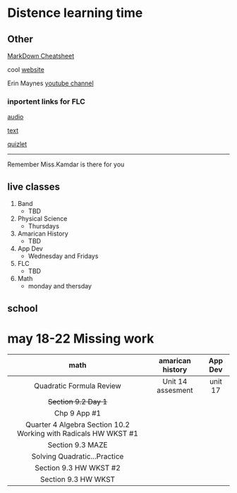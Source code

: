# Distence learning time
## Other
[MarkDown Cheatsheet](https://github.com/adam-p/markdown-here/wiki/Markdown-Cheatsheet "On Github")

cool [website](https://www.windows93.net "windows93")

Erin Maynes [youtube channel](https://www.youtube.com/channel/UCkH9EgsUJJhHA4SB_eg1g4g "youtube channel")

### inportent links for FLC
[audio](https://shakespeare.folger.edu/listen/romeo-and-juliet/ "audio")

[text](https://www.folgerdigitaltexts.org/html/Rom.html#line-1.1.0 "book")

[quizlet](https://quizlet.com/_6emoag?x=1jqt&i=13lg3c "quizlet")

***

Remember Miss.Kamdar is there for you 

## live classes
1. Band
	* TBD
2. Physical Science
	* Thursdays
3. Amarican History
	* TBD
4. App Dev
	* Wednesday and Fridays
5. FLC
	* TBD
6. Math
	* monday and thersday

## school

# may 18-22 Missing work
|math|amarican history|App Dev|
|:-:|:-:|:-:|
|Quadratic Formula Review|Unit 14 assesment|unit 17|
|~~Section 9.2 Day 1~~|
|Chp 9 App #1|
|Quarter 4 Algebra Section 10.2 Working with Radicals HW WKST #1|
|Section 9.3 MAZE|
|Solving Quadratic...Practice|
|Section 9.3 HW WKST #2|
|Section 9.3 HW WKST|

<!--

### copy
1. Band
2. Physical Science
3. American History
4. App Dev
5. FLC
6. Math
---

-->